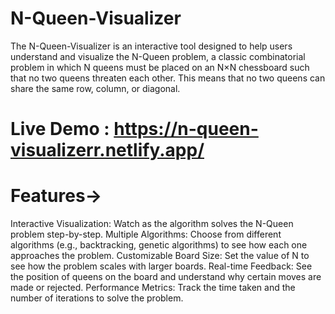 # N-Queen-Visualizer

The N-Queen-Visualizer is an interactive tool designed to help users understand and visualize the N-Queen problem, a classic combinatorial problem in which N queens
must be placed on an N×N chessboard such that no two queens threaten each other. This means that no two queens can share the same row, column, or diagonal.

# Live Demo : https://n-queen-visualizerr.netlify.app/

# Features->

Interactive Visualization: Watch as the algorithm solves the N-Queen problem step-by-step.
Multiple Algorithms: Choose from different algorithms (e.g., backtracking, genetic algorithms) to see how each one approaches the problem.
Customizable Board Size: Set the value of N to see how the problem scales with larger boards.
Real-time Feedback: See the position of queens on the board and understand why certain moves are made or rejected.
Performance Metrics: Track the time taken and the number of iterations to solve the problem.
